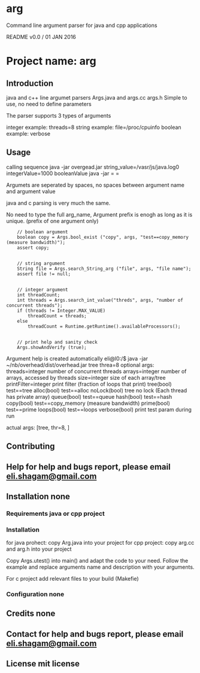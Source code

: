 # arg
Command line argument parser for java and cpp applications


README v0.0 / 01 JAN 2016

# Project name:  arg

## Introduction

java and c++  line argumet parsers  Args.java  and args.cc args.h
Simple to use, no need to define parameters

The parser supports 3 types of arguments

integer     example:   threads=8
string      example:   file=/proc/cpuinfo
boolean     example:   verbose


## Usage

calling sequence
java -jar overgead.jar   string_value=/vasr/js/java.log0   integerValue=1000  booleanValue
java -jar <programName>  <stringName>=<strngValue>    <integerName>=<nuericValue>   <booleanName>

Argumets are seperated by spaces, no spaces between argument name and argument value

java and c parsing is very much the same.

No need to type the full arg_name, Argument prefix is  enogh as long as it is unique.
(prefix of one argument only)

        // boolean argument
        boolean copy = Args.bool_exist ("copy", args, "test==copy_memory (measure bandwidth)");
        assert copy;


        // string argument
        String file = Args.search_String_arg ("file", args, "file name");
        assert file != null;


        // integer argument 
        int threadCount;
        int threads = Args.search_int_value("threds", args, "number of concurrent threads");
        if (threads != Integer.MAX_VALUE)
            threadCount = threads;
        else
            threadCount = Runtime.getRuntime().availableProcessors();


        // print help and sanity check 
        Args.showAndVerify (true);


Argument help is created automatically
eli@l0:/$ java -jar ~/nb/overhead/dist/overhead.jar   tree  threa=8
optional args:   
threads=integer             number of concurrent threads
arrays=integer              number of arrays, accessed by threads
size=integer                size of each array/tree
printFilter=integer          print filter (fraction of loops that print)
tree(bool)                  test==tree
alloc(bool)                 test==alloc
noLock(bool)                tree no lock (Each thread has private array)
queue(bool)                 test==queue
hash(bool)                  test==hash
copy(bool)                  test==copy_memory (measure bandwidth)
prime(bool)                 test==prime
loops(bool)                 test==loops
verbose(bool)               print test param during run

actual args:  [tree, thr=8, ]


## Contributing


## Help              for help and bugs report, please email eli.shagam@gmail.com

## Installation      none

### Requirements     java or cpp project

### Installation

for java prohect:  copy Arg.java into your project
for cpp project:   copy arg.cc and arg.h into your project

Copy Args.utest()  into main()  and adapt the code to your need.
Follow the example and replace arguments name and description with your arguments.

For c project add relevant files to your build (Makefie)
 
### Configuration none

## Credits     none

## Contact     for help and bugs report, please email eli.shagam@gmail.com

## License     mit license 

